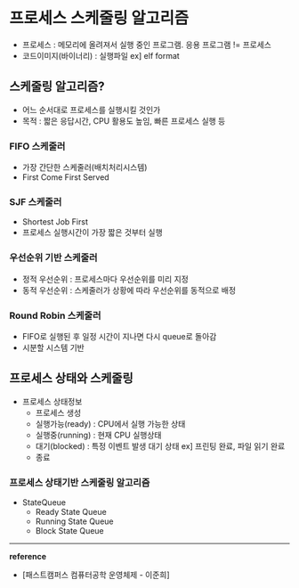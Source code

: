 # 프로세스 스케줄링 알고리즘

- 프로세스 : 메모리에 올려져서 실행 중인 프로그램. 응용 프로그램 != 프로세스
- 코드이미지(바이너리) : 실행파일  ex] elf format

## 스케줄링 알고리즘?
- 어느 순서대로 프로세스를 실행시킬 것인가
- 목적 : 짧은 응답시간,  CPU 활용도 높임, 빠른 프로세스 실행 등

### FIFO 스케줄러
- 가장 간단한 스케줄러(배치처리시스템)
- First Come First Served

### SJF 스케줄러
- Shortest Job First
- 프로세스 실행시간이 가장 짧은 것부터 실행

### 우선순위 기반 스케줄러
- 정적 우선순위 : 프로세스마다 우선순위를 미리 지정
- 동적 우선순위 : 스케줄러가 상황에 따라 우선순위를 동적으로 배정

### Round Robin 스케줄러
- FIFO로 실행된 후 일정 시간이 지나면 다시 queue로 돌아감
- 시분할 시스템 기반

## 프로세스 상태와 스케줄링
- 프로세스 상태정보
    - 프로세스 생성
    - 실행가능(ready) : CPU에서 실행 가능한 상태
    - 실행중(running) : 현재 CPU 실행상태
    - 대기(blocked) : 특정 이벤트 발생 대기 상태 ex] 프린팅 완료, 파일 읽기 완료
    - 종료

### 프로세스 상태기반 스케줄링 알고리즘
- StateQueue
    - Ready State Queue
    - Running State Queue
    - Block State Queue



---
__reference__
- [패스트캠퍼스 컴퓨터공학 운영체제 - 이준희]